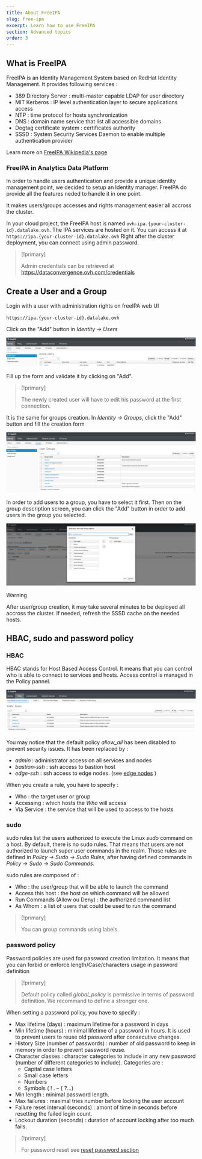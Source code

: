 ```yaml
---
title: About FreeIPA
slug: free-ipa
excerpt: Learn how to use FreeIPA
section: Advanced topics
order: 3
---
```


## What is FreeIPA

FreeIPA is an Identity Management System based on RedHat Identity Management.
It provides following services :

- 389 Directory Server : multi-master capable LDAP for user directory
- MIT Kerberos : IP level authentication layer to secure applications access
- NTP : time protocol for hosts synchronization
- DNS : domain name service that list all accessible domains
- Dogtag certificate system : certificates authority
- SSSD : System Security Services Daemon to enable multiple authentication provider

Learn more on [FreeIPA Wikipedia's page](https://en.wikipedia.org/wiki/FreeIPA)

### FreeIPA in Analytics Data Platform

In order to handle users authentication and provide a unique identity management point, we decided to setup an Identity manager. FreeIPA do provide all the features neded to handle it in one point.

It makes users/groups accesses and rights management easier all accross the cluster.

In your cloud project, the FreeIPA host is named `ovh-ipa.{your-cluster-id}.datalake.ovh`.
The IPA services are hosted on it. You can access it at `https://ipa.{your-cluster-id}.datalake.ovh`
Right after the cluster deployment, you can connect using admin password.

> [!primary]
>
> Admin credentials can be retrieved at https://dataconvergence.ovh.com/credentials
>

## Create a User and a Group

Login with a user with administration rights on freeIPA web UI

`https://ipa.{your-cluster-id}.datalake.ovh`


Click on the "Add" button in *Identity -> Users*

![freeipa-identity-create](images/freeipa-identity-create.png)

Fill up the form and validate it by clicking on "Add".

> [!primary]
>
> The newly created user will have to edit his password at the first connection.
>

It is the same for groups creation. In *Identity -> Groups*, click the "Add" button and fill the creation form

![freeipa-groups-create](images/freeipa-groups-create.png)

In order to add users to a group, you have to select it first. Then on the group description screen, you can click the "Add" button in order to add users in the group you selected.

![freeipa-groups-add-user](images/freeipa-groups-add-user.png)

> [!warning]
>
> After user/group creation, it may take several minutes to be deployed all accross the cluster.
If needed, refresh the SSSD cache on the needed hosts.
>

## HBAC, sudo and password policy


### HBAC

HBAC stands for Host Based Access Control. It means that you can control
who is able to connect to services and hosts.
Access control is managed in the Policy pannel.

![freeipa-ui-hbac](images/freeipa-ui-hbac.png)

You may notice that the default policy *allow_all* has been disabled to prevent
security issues. It has been replaced by :

- *admin* : administrator access on all services and nodes
- *bastion-ssh* : ssh access to bastion host
- *edge-ssh* : ssh access to edge nodes. (see [edge nodes](../edge-nodes/guide.en-gb.md) )

When you create a rule, you have to specify :

- Who : the target user or group
- Accessing : which hosts the *Who* will access
- Via Service : the service that will be used to access to the hosts

### sudo

sudo rules list the users authorized to execute the Linux *sudo* command on a host.
By default, there is no sudo rules. That means that users are not authorized to launch
super user commands in the realm. Those rules are defined in *Policy -> Sudo -> Sudo Rules*,
after having defined commands in *Policy -> Sudo -> Sudo Commands*.

sudo rules are composed of :

- Who : the user/group that will be able to launch the command
- Access this host : the host on which command will be allowed
- Run Commands (Allow ou Deny) : the authorized command list
- As Whom : a list of users that could be used to run the command

> [!primary]
>
> You can group commands using labels.
>

### password policy

Password policies are used for password creation limitation. It means that
you can forbid or enforce length/Case/characters usage in password definition

> [!primary]
>
> Default policy called *global_policy* is permissive in terms of password definition. We recommand to define a stronger one.
>

When setting a password policy, you have to specify :

- Max lifetime (days) : maximum lifetime for a password in days
- Min lifetime (hours) : minimal lifetime of a password in hours. It is used to prevent users to reuse old password after consecutive changes.
- History Size (number of passwords) : number of old password to keep in memory in order to prevent password reuse.
- Character classes : character categories to include in any new password (number of different categories to include). Categories are :
    - Capital case letters
    - Small case letters
    - Numbers
    - Symbols ( ! . – { ?…)
- Min length : minimal password length.
- Max failures : maximal tries number before locking the user account
- Failure reset interval (seconds) : amont of time in seconds before resetting the failed login count.
- Lockout duration (seconds) : duration of account locking after too much fails.

> [!primary]
>
> For password reset see [reset password section](../manage-users/guide.en-gb.md)
>

